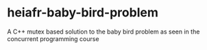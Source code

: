 # heiafr-baby-bird-problem
A C++ mutex based solution to the baby bird problem as seen in the concurrent programming course
